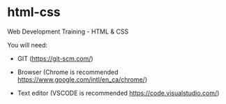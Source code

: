 # html-css

Web Development Training - HTML &amp; CSS

You will need:

- GIT (https://git-scm.com/)

- Browser (Chrome is recommended https://www.google.com/intl/en_ca/chrome/)

- Text editor (VSCODE is recommended https://code.visualstudio.com/)
